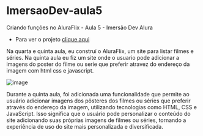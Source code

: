 # ImersaoDev-aula5
Criando funções no AluraFlix - Aula 5 - Imersão Dev Alura

- Para ver o projeto <a href="https://mayaraplaza.github.io/ImersaoDev-FrontEnd/ImersaoDev-aula05/">clique aqui </a>

Na quarta e quinta aula, eu construí o AluraFlix, um site para listar filmes e séries. Na quinta aula eu fiz um site onde o usuario pode adicionar a imagens do poster do filme ou serie que preferir atravez do endereço da imagem com html css e javascript.

![image](https://user-images.githubusercontent.com/74818185/232245263-e155bdd3-a68b-4959-bc84-51fecef34014.png)

Durante a quinta aula, foi adicionada uma funcionalidade que permite ao usuário adicionar imagens dos pôsteres dos filmes ou séries que preferir através do endereço da imagem, utilizando tecnologias como HTML, CSS e JavaScript. Isso significa que o usuário pode personalizar o conteúdo do site adicionando suas próprias imagens de filmes ou séries, tornando a experiência de uso do site mais personalizada e diversificada.


